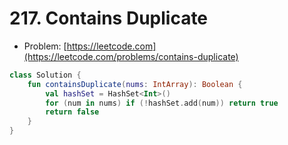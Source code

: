 # 217. Contains Duplicate

- Problem: [https://leetcode.com](https://leetcode.com/problems/contains-duplicate)

```kotlin
class Solution {
    fun containsDuplicate(nums: IntArray): Boolean {
        val hashSet = HashSet<Int>()
        for (num in nums) if (!hashSet.add(num)) return true
        return false
    }
}
```